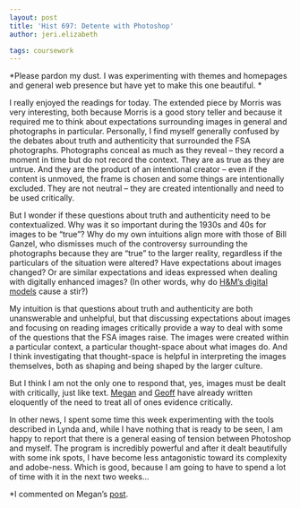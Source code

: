 ```yaml
---
layout: post
title: 'Hist 697: Detente with Photoshop'
author: jeri.elizabeth

tags: coursework
---
```

\*Please pardon my dust. I was experimenting with themes and homepages and general web presence but have yet to make this one beautiful. \*

I really enjoyed the readings for today. The extended piece by Morris was very interesting, both because Morris is a good story teller and because it required me to think about expectations surrounding images in general and photographs in particular. Personally, I find myself generally confused by the debates about truth and authenticity that surrounded the FSA photographs. Photographs conceal as much as they reveal &#8211; they record a moment in time but do not record the context. They are as true as they are untrue. And they are the product of an intentional creator &#8211; even if the content is unmoved, the frame is chosen and some things are intentionally excluded. They are not neutral &#8211; they are created intentionally and need to be used critically.

But I wonder if these questions about truth and authenticity need to be contextualized. Why was it so important during the 1930s and 40s for images to be &#8220;true&#8221;? Why do my own intuitions align more with those of Bill Ganzel, who dismisses much of the controversy surrounding the photographs because they are &#8220;true&#8221; to the larger reality, regardless if the particulars of the situation were altered? Have expectations about images changed? Or are similar expectations and ideas expressed when dealing with digitally enhanced images? (In other words, why do [H&M&#8217;s digital models][1] cause a stir?)

My intuition is that questions about truth and authenticity are both unanswerable and unhelpful, but that discussing expectations about images and focusing on reading images critically provide a way to deal with some of the questions that the FSA images raise. The images were created within a particular context, a particular thought-space about what images do. And I think investigating that thought-space is helpful in interpreting the images themselves, both as shaping and being shaped by the larger culture.

But I think I am not the only one to respond that, yes, images must be dealt with critically, just like text. [Megan][2] and [Geoff][3] have already written eloquently of the need to treat all of ones evidence critically.

In other news, I spent some time this week experimenting with the tools described in Lynda and, while I have nothing that is ready to be seen, I am happy to report that there is a general easing of tension between Photoshop and myself. The program is incredibly powerful and after it dealt beautifully with some ink spots, I have become less antagonistic toward its complexity and adobe-ness. Which is good, because I am going to have to spend a lot of time with it in the next two weeks&#8230;

*I commented on Megan&#8217;s [post][4].

 [1]: http://jezebel.com/5865114/hm-puts-real-model-heads-on-fake-bodies
 [2]: http://meganrbrett.net/blog/2012/03/h697-images-and-other-non-textual-sources/
 [3]: http://gwcohrs.wordpress.com/2012/03/04/truthiness/
 [4]: http://meganrbrett.net/blog/2012/03/h697-images-and-other-non-textual-sources/#comment-221
